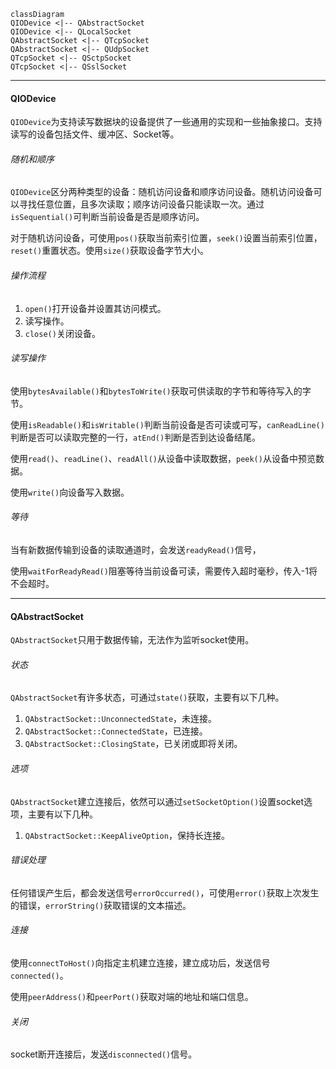 ```mermaid
classDiagram
QIODevice <|-- QAbstractSocket
QIODevice <|-- QLocalSocket
QAbstractSocket <|-- QTcpSocket
QAbstractSocket <|-- QUdpSocket
QTcpSocket <|-- QSctpSocket
QTcpSocket <|-- QSslSocket
```

---

#### QIODevice

`QIODevice`为支持读写数据块的设备提供了一些通用的实现和一些抽象接口。支持读写的设备包括文件、缓冲区、Socket等。

###### 随机和顺序

`QIODevice`区分两种类型的设备：随机访问设备和顺序访问设备。随机访问设备可以寻找任意位置，且多次读取；顺序访问设备只能读取一次。通过`isSequential()`可判断当前设备是否是顺序访问。

对于随机访问设备，可使用`pos()`获取当前索引位置，`seek()`设置当前索引位置，`reset()`重置状态。使用`size()`获取设备字节大小。

###### 操作流程

1. `open()`打开设备并设置其访问模式。
2. 读写操作。
3. `close()`关闭设备。

###### 读写操作

使用`bytesAvailable()`和`bytesToWrite()`获取可供读取的字节和等待写入的字节。

使用`isReadable()`和`isWritable()`判断当前设备是否可读或可写，`canReadLine()`判断是否可以读取完整的一行，`atEnd()`判断是否到达设备结尾。

使用`read()`、`readLine()`、`readAll()`从设备中读取数据，`peek()`从设备中预览数据。

使用`write()`向设备写入数据。

###### 等待

当有新数据传输到设备的读取通道时，会发送`readyRead()`信号，

使用`waitForReadyRead()`阻塞等待当前设备可读，需要传入超时毫秒，传入-1将不会超时。

---

#### QAbstractSocket

`QAbstractSocket`只用于数据传输，无法作为监听socket使用。

###### 状态

`QAbstractSocket`有许多状态，可通过`state()`获取，主要有以下几种。

1. `QAbstractSocket::UnconnectedState`，未连接。
2. `QAbstractSocket::ConnectedState`，已连接。
3. `QAbstractSocket::ClosingState`，已关闭或即将关闭。

###### 选项

`QAbstractSocket`建立连接后，依然可以通过`setSocketOption()`设置socket选项，主要有以下几种。

1. `QAbstractSocket::KeepAliveOption`，保持长连接。

###### 错误处理

任何错误产生后，都会发送信号`errorOccurred()`，可使用`error()`获取上次发生的错误，`errorString()`获取错误的文本描述。

###### 连接

使用`connectToHost()`向指定主机建立连接，建立成功后，发送信号`connected()`。

使用`peerAddress()`和`peerPort()`获取对端的地址和端口信息。

###### 关闭

socket断开连接后，发送`disconnected()`信号。
